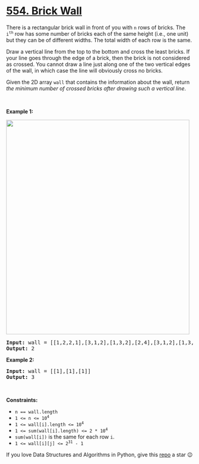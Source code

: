 # [554. Brick Wall][title]

<p>There is a rectangular brick wall in front of you with <code>n</code> rows of bricks. The <code>i<sup>th</sup></code> row has some number of bricks each of the same height (i.e., one unit) but they can be of different widths. The total width of each row is the same.</p>
<p>Draw a vertical line from the top to the bottom and cross the least bricks. If your line goes through the edge of a brick, then the brick is not considered as crossed. You cannot draw a line just along one of the two vertical edges of the wall, in which case the line will obviously cross no bricks.</p>
<p>Given the 2D array <code>wall</code> that contains the information about the wall, return <em>the minimum number of crossed bricks after drawing such a vertical line</em>.</p>
<p> </p>
<p><strong>Example 1:</strong></p>
<img alt="" src="https://assets.leetcode.com/uploads/2021/04/24/cutwall-grid.jpg" style="width: 493px; height: 577px;"/>
<pre><strong>Input:</strong> wall = [[1,2,2,1],[3,1,2],[1,3,2],[2,4],[3,1,2],[1,3,1,1]]
<strong>Output:</strong> 2
</pre>
<p><strong>Example 2:</strong></p>
<pre><strong>Input:</strong> wall = [[1],[1],[1]]
<strong>Output:</strong> 3
</pre>
<p> </p>
<p><strong>Constraints:</strong></p>
<ul>
<li><code>n == wall.length</code></li>
<li><code>1 &lt;= n &lt;= 10<sup>4</sup></code></li>
<li><code>1 &lt;= wall[i].length &lt;= 10<sup>4</sup></code></li>
<li><code>1 &lt;= sum(wall[i].length) &lt;= 2 * 10<sup>4</sup></code></li>
<li><code>sum(wall[i])</code> is the same for each row <code>i</code>.</li>
<li><code>1 &lt;= wall[i][j] &lt;= 2<sup>31</sup> - 1</code></li>
</ul>


If you love Data Structures and Algorithms in Python, give this [repo][me] a star :wink:

[title]: https://leetcode.com/problems/brick-wall
[me]: https://github.com/bumblebee211196/awesome-python-leetcode